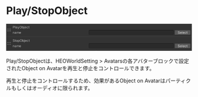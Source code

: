 
# Play/StopObject
![PlayStopObject](img/PlayStopObject.jpg)

Play/StopObjectは、HEOWorldSetting > Avatarsの各アバターブロックで設定されたObject on Avatarを再生と停止をコントロールできます。

再生と停止をコントロールするため、効果があるObject on Avatarはパーティクルもしくはオーディオに限られます。